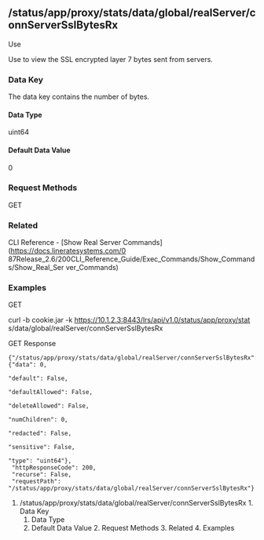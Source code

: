 ## /status/app/proxy/stats/data/global/realServer/connServerSslBytesRx

Use

Use to view the SSL encrypted layer 7 bytes sent from servers.

### Data Key

The data key contains the number of bytes.

#### Data Type

uint64

#### Default Data Value

0

### Request Methods

GET

### Related

CLI Reference - [Show Real Server Commands](https://docs.lineratesystems.com/0
87Release_2.6/200CLI_Reference_Guide/Exec_Commands/Show_Commands/Show_Real_Ser
ver_Commands)

### Examples

GET

curl -b cookie.jar -k https://10.1.2.3:8443/lrs/api/v1.0/status/app/proxy/stat
s/data/global/realServer/connServerSslBytesRx

GET Response

    
    {"/status/app/proxy/stats/data/global/realServer/connServerSslBytesRx": {"data": 0,
                                                                              "default": False,
                                                                              "defaultAllowed": False,
                                                                              "deleteAllowed": False,
                                                                              "numChildren": 0,
                                                                              "redacted": False,
                                                                              "sensitive": False,
                                                                              "type": "uint64"},
     "httpResponseCode": 200,
     "recurse": False,
     "requestPath": "/status/app/proxy/stats/data/global/realServer/connServerSslBytesRx"}
    

  1. /status/app/proxy/stats/data/global/realServer/connServerSslBytesRx
    1. Data Key
      1. Data Type
      2. Default Data Value
    2. Request Methods
    3. Related
    4. Examples

